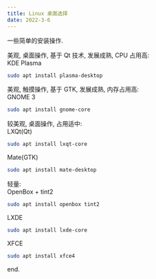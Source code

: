 ```yaml
---
title: Linux 桌面选择
date: 2022-3-6
---
```

一些简单的安装操作.  
<!--more-->
美观, 桌面操作, 基于 Qt 技术, 发展成熟, CPU 占用高:  
KDE Plasma  
```bash
sudo apt install plasma-desktop
```
美观, 触摸操作, 基于 GTK, 发展成熟, 内存占用高:  
GNOME 3  
```bash
sudo apt install gnome-core
```
较美观, 桌面操作, 占用适中:  
LXQt(Qt)  
```bash
sudo apt install lxqt-core
```
Mate(GTK)  
```bash
sudo apt install mate-desktop
```
轻量:  
OpenBox + tint2  
```bash
sudo apt install openbox tint2
```
LXDE  
```bash
sudo apt install lxde-core
```
XFCE  
```bash
sudo apt install xfce4
```
end.
